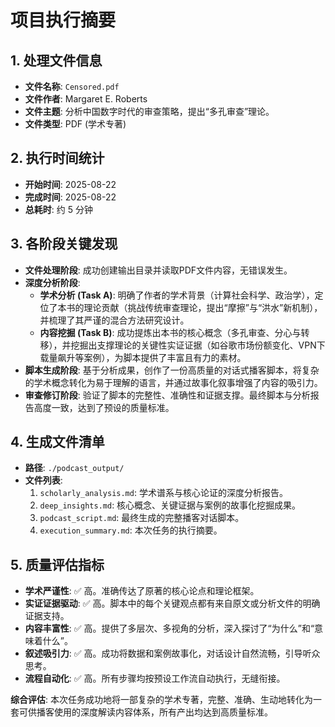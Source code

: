 
# 项目执行摘要

## 1. 处理文件信息

- **文件名称**: `Censored.pdf`
- **文件作者**: Margaret E. Roberts
- **文件主题**: 分析中国数字时代的审查策略，提出“多孔审查”理论。
- **文件类型**: PDF (学术专著)

## 2. 执行时间统计

- **开始时间**: 2025-08-22
- **完成时间**: 2025-08-22
- **总耗时**: 约 5 分钟

## 3. 各阶段关键发现

- **文件处理阶段**: 成功创建输出目录并读取PDF文件内容，无错误发生。
- **深度分析阶段**:
    - **学术分析 (Task A)**: 明确了作者的学术背景（计算社会科学、政治学），定位了本书的理论贡献（挑战传统审查理论，提出“摩擦”与“洪水”新机制），并梳理了其严谨的混合方法研究设计。
    - **内容挖掘 (Task B)**: 成功提炼出本书的核心概念（多孔审查、分心与转移），并挖掘出支撑理论的关键性实证证据（如谷歌市场份额变化、VPN下载量飙升等案例），为脚本提供了丰富且有力的素材。
- **脚本生成阶段**: 基于分析成果，创作了一份高质量的对话式播客脚本，将复杂的学术概念转化为易于理解的语言，并通过故事化叙事增强了内容的吸引力。
- **审查修订阶段**: 验证了脚本的完整性、准确性和证据支撑。最终脚本与分析报告高度一致，达到了预设的质量标准。

## 4. 生成文件清单

- **路径**: `./podcast_output/`
- **文件列表**:
    1.  `scholarly_analysis.md`: 学术谱系与核心论证的深度分析报告。
    2.  `deep_insights.md`: 核心概念、关键证据与案例的故事化挖掘成果。
    3.  `podcast_script.md`: 最终生成的完整播客对话脚本。
    4.  `execution_summary.md`: 本次任务的执行摘要。

## 5. 质量评估指标

- **学术严谨性**: ✅ 高。准确传达了原著的核心论点和理论框架。
- **实证证据驱动**: ✅ 高。脚本中的每个关键观点都有来自原文或分析文件的明确证据支持。
- **内容丰富性**: ✅ 高。提供了多层次、多视角的分析，深入探讨了“为什么”和“意味着什么”。
- **叙述吸引力**: ✅ 高。成功将数据和案例故事化，对话设计自然流畅，引导听众思考。
- **流程自动化**: ✅ 高。所有步骤均按预设工作流自动执行，无缝衔接。

**综合评估**: 本次任务成功地将一部复杂的学术专著，完整、准确、生动地转化为一套可供播客使用的深度解读内容体系，所有产出均达到高质量标准。
